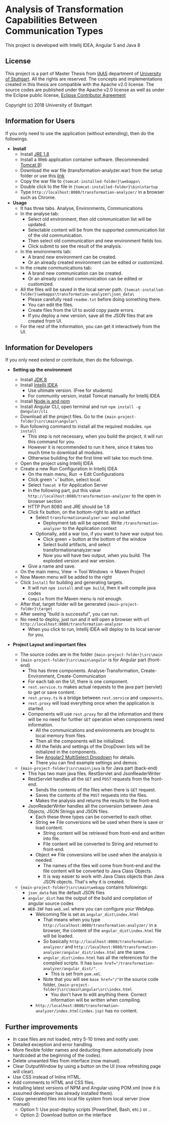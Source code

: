 
# Analysis of Transformation Capabilities Between Communication Types
This project is developed with Intellij IDEA, Angular 5 and Java 8 

## License 
This project is a part of Master Thesis from [IAAS](http://www.iaas.uni-stuttgart.de/) department of [University of Stuttgart](https://www.uni-stuttgart.de/). All the rights are reserved. 
The concepts and implementations created in this thesis are compatible with the Apache v2.0 license. 
The source codes are published under the Apache v2.0 license as well as under the Eclipse public license, [Eclipse Contributor Agreement](http://www.eclipse.org/legal/ECA.php)

Copyright (c) 2018 University of Stuttgart

## Information for Users
If you only need to use the application (without extending), then do the followings.
* <b>Install</b>
    * Install [JRE 1.8](http://www.oracle.com/technetwork/java/javase/downloads/jre8-downloads-2133155.html)
    * Install a Web application container software. (Recommended: [Tomcat 9](https://tomcat.apache.org/download-90.cgi))
    * Download the war file (transformation-analyzer.war) from the setup folder or use this [link](https://github.com/mustafaakilli/master-thesis/raw/master/setup/transformation-analyzer.war)
    * Copy the war file to `{tomcat-installed-folder}\webapps\`
    * Double click to the file in `{tomcat-installed-folder}\bin\startup`
    * Type `http://localhost:8080/transformation-analyzer/` in a browser such as Chrome.
* <b>Usage</b>
    * It has three tabs. Analyse, Environments, Communications
    * In the analyse tab:
        * Select old environment, then old communication list will be updated.
        * Selectable content will be from the supported communication list of the old communication.
        * Then select old communication and new environment fields too.
        * Click submit to see the result of the analysis.
    * In the environments tab:
        * A brand new environment can be created.
        * Or an already created environment can be edited or customized.
    * In the create communications tab:
        * A brand new communication can be created.
        * Or an already created communication can be edited or customized.
    * All the files will be saved in the local server path. `{tomcat-installed-folder}\webapps\transformation-analyzer\json_data\`
        * Please carefully read `readme.txt` before doing something there.       
        * You can edit the files.
        * Create files from the UI to avoid copy paste errors.
        * If you deploy a new version, save all the JSON files that are created from UI.
    * For the rest of the information, you can get it interactively from the UI.
    
## Information for Developers
If you only need extend or contribute, then do the followings.
* <b>Setting up the environment</b>
    * Install [JDK 8](http://www.oracle.com/technetwork/java/javase/downloads/jdk8-downloads-2133151.html)
    * Install [Intellij IDEA](https://www.jetbrains.com/idea/)
        * Use ultimate version. (Free for students)
        * For community version, install Tomcat manually for Intellij IDEA
    * Install [Node.js and npm](https://www.npmjs.com/get-npm?utm_source=house&utm_medium=homepage&utm_campaign=free%20orgs&utm_term=Install%20npm)
    * Install Angular CLI, open terminal and run `npm install -g @angular/cli`
    * Download all the project files. Go to the `{main-project-folder}\src\main\angular\`
    * Run following command to install all the required modules. `npm install`
        * This step is not necessary, when you build the project, it will run this command for you.
        * However it is recommended to run it here, since it takes too much time to download all modules.
        * Otherwise building for the first time will take too much time.
    * Open the project using Intellij IDEA
    * Create a new Run Configuration in Intellij IDEA
        * On the main menu, Run -> Edit Configurations
        * Click green '+' button, select local. 
        * Select `Tomcat 9` for Application Server
        * In the following part, put this value `http://localhost:8080/transformation-analyzer` to the open in browser section
        * HTTP Port 8080 and JRE should be 1.8
        * Click fix button, on the bottom-right to add an artifact
            * Select `transformationanalyzer:war exploded`
                * Deployment tab will be opened. Write `/transformation-analyzer` to the Application context
            * Optionally, add a war too, if you want to have war output too.
                * Click green + button at the bottom of the window
                * Select build artifacts, and select transformationanalyzer:war
                * Now you will have two output, when you build. The exploded version and war version.
        * Give a name and save. 
    * On the main menu, View -> Tool Windows -> Maven Project 
    * Now Maven menu will be added to the right
    * Click `Install` for building and generating targets. 
        * It will run `npm install` and `npm build`, then it will compile java codes
        * `Compile` from the Maven menu is not enough.
    * After that, target folder will be generated `{main-project-folder}\target`
    * After seeing "build is successful", you can run.
    * No need to deploy, just run and it will open a browser with url `http://localhost:8080/transformation-analyzer`
        * When you click to run, Intellij IDEA will deploy to its local server for you.
    
* <b>Project Layout and important files</b>
    * The source codes are in the folder `{main-project-folder}\src\main`
    * `{main-project-folder}\src\main\angular` is for Angular part (front-end)
        * This has three components. Analyse-Transformation, Create-Environment, Create-Communication
        * For each tab on the UI, there is one component.
        * `rest.service.ts` makes actual requests to the java part (servlet) to get or save content.
        * `rest.proxy.ts` is a bridge between `rest.service` and `components`.
        * `rest.proxy` will load everything once when the application is started. 
        * Components will use `rest.proxy` for all the information and there will be no need for further `GET` operation when components need information. 
            * All the communications and environments are brought to local memory from files.
            * Then all the components will be initialized.
            * All the fields and settings of the DropDown lists will be initialized in the components.
            * See [Angular2 MultiSelect Dropdown](http://cuppalabs.github.io/components/multiselectDropdown/) for details.
            * There you can find example settings and demos. 
    * `{main-project-folder}\src\main\java` is for Java part (back-end)
        * This has two main java files. RestServlet and JsonReaderWriter
        * RestServlet handles all the `GET` and `POST` requests from the front-end.
            * Sends the contents of the files when there is `GET` request.
            * Saves the contents of the `POST` requests into the files.
            * Makes the analysis and returns the results to the front-end.
        * JsonReaderWriter handles all the conversion between Java Objects, JSON Strings and JSON files.
            * Each these three types can be converted to each other. 
            * String <=> File conversions will be used when there is save or load content.
                * String content will be retrieved from front-end and written into file.
                * File content will be converted to String and returned to front-end. 
            * Object <=> File conversions will be used when the analysis is needed.
                * The names of the files will come from front-end and the file content will be converted to Java Class Objects.
                * It is way easier to work with Java Class objects than Java JSON objects. That's why it is created.    
    * `{main-project-folder}\src\main\webapp` contains followings:
      * `json_data` has the default JSON files
      * `angular_dist` has the output of the build and compilation of angular source codes 
      * `WEB-INF` has `web.xml` where you can configure your WebApp.
        * Welcoming file is set as `angular_dist\index.html`
            * That means when you type `http://localhost:8080/transformation-analyzer/` in a browser, the content of the `angular_dist\index.html` file will be loaded.
            * So basically `http://localhost:8080/transformation-analyzer/` and `http://localhost:8080/transformation-analyzer/angular_dist/index.html` are the same.
            * `angular_dist\index.html` has all the references for the compiled scripts. It has `base href="/transformation-analyzer/angular_dist/"`. 
                * This is set from `pom.xml`. 
            * Note that you will see `base href="/"`in the source code folder, `{main-project-folder}\src\main\angular\src\index.html`
                * You don't have to edit anything there. Correct information will be written when compiling.
        * `http://localhost:8080/transformation-analyzer/index.html(index.jsp)` has no content.
      
 

## Further improvements

* In case files are not loaded, retry 5-10 times and notify user.
* Detailed exception and error handling. 
* More flexible folder names and deducting them automatically (now hardcoded at the beginning of the codes).
* Delete unwanted files from interface (now manuel).
* Clear OutputWindow by using a button on the UI (now refreshing page will clear).
* Use CSS instead of Inline HTML.
* Add comments to HTML and CSS files.
* Installing latest versions of NPM and Angular using POM.xml (now it is assumed developer has already installed them).
* Copy generated files into local file system from local server (now manuel)
    - Option 1: Use post-deploy scripts (PowerShell, Bash, etc.) or ..
    - Option 2: Download button on the interface
